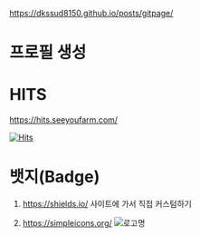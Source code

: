 https://dkssud8150.github.io/posts/gitpage/

# 프로필 생성

# HITS

https://hits.seeyoufarm.com/

[![Hits](https://hits.seeyoufarm.com/api/count/incr/badge.svg?url=https%3A%2F%2Fgithub.com%2Fsanggil1107%2F&count_bg=%236FC860&title_bg=%23867B7B&icon=&icon_color=%23E7E7E7&title=hits&edge_flat=false)](https://hits.seeyoufarm.com)



# 뱃지(Badge)

1. https://shields.io/ 사이트에 가서 직접 커스텀하기

2. https://simpleicons.org/
![로고명](https://img.shields.io/badge/Java-007396.svg?&style=for-the-badge&logo=Java&logoColor=white)